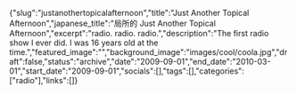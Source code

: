 {"slug":"justanothertopicalafternoon","title":"Just Another Topical Afternoon","japanese_title":"局所的 Just Another Topical Afternoon","excerpt":"radio. radio. radio.","description":"The first radio show I ever did. I was 16 years old at the time.","featured_image":"","background_image":"images/cool/coola.jpg","draft":false,"status":"archive","date":"2009-09-01","end_date":"2010-03-01","start_date":"2009-09-01","socials":[],"tags":[],"categories":["radio"],"links":[]}